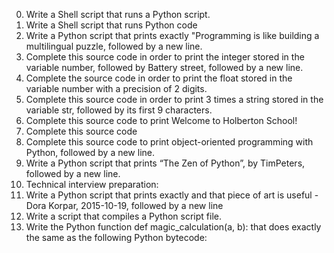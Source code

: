 0. Write a Shell script that runs a Python script.
1. Write a Shell script that runs Python code
2. Write a Python script that prints exactly "Programming is like building a multilingual puzzle, followed by a new line.
3. Complete this source code in order to print the integer stored in the variable number, followed by Battery street, followed by a new line.
4. Complete the source code in order to print the float stored in the variable number with a precision of 2 digits.
5. Complete this source code in order to print 3 times a string stored in the variable str, followed by its first 9 characters.
6. Complete this source code to print Welcome to Holberton School!
7. Complete this source code
8. Complete this source code to print object-oriented programming with Python, followed by a new line.
9. Write a Python script that prints “The Zen of Python”, by TimPeters, followed by a new line.
10. Technical interview preparation:
11. Write a Python script that prints exactly and that piece of art is useful - Dora Korpar, 2015-10-19, followed by a new line
12. Write a script that compiles a Python script file.
13. Write the Python function def magic_calculation(a, b): that does exactly the same as the following Python bytecode:
